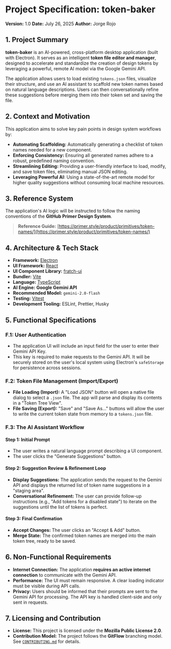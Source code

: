 # Project Specification: token-baker

**Version:** 1.0
**Date:** July 26, 2025
**Author:** Jorge Rojo

## 1. Project Summary

**token-baker** is an AI-powered, cross-platform desktop application (built with Electron). It serves as an intelligent **token file editor and manager**, designed to accelerate and standardize the creation of design tokens by leveraging a powerful, remote AI model via the Google Gemini API.

The application allows users to load existing `tokens.json` files, visualize their structure, and use an AI assistant to scaffold new token names based on natural language descriptions. Users can then conversationally refine these suggestions before merging them into their token set and saving the file.

## 2. Context and Motivation

This application aims to solve key pain points in design system workflows by:

- **Automating Scaffolding:** Automatically generating a checklist of token names needed for a new component.
- **Enforcing Consistency:** Ensuring all generated names adhere to a robust, predefined naming convention.
- **Streamlining Editing:** Providing a user-friendly interface to load, modify, and save token files, eliminating manual JSON editing.
- **Leveraging Powerful AI:** Using a state-of-the-art remote model for higher quality suggestions without consuming local machine resources.

## 3. Reference System

The application's AI logic will be instructed to follow the naming conventions of the **GitHub Primer Design System**.

> **Reference Guide:** [https://primer.style/product/primitives/token-names/](https://primer.style/product/primitives/token-names/)

## 4. Architecture & Tech Stack

- **Framework:** [Electron](https://www.electronjs.org/)
- **UI Framework:** [React](https://react.dev/)
- **UI Component Library:** [fratch-ui](https://github.com/JR-NodePI/fratch-ui)
- **Bundler:** [Vite](https://vitejs.dev/)
- **Language:** [TypeScript](https://www.typescriptlang.org/)
- **AI Engine:** **Google Gemini API**
- **Recommended Model:** `gemini-2.0-flash`
- **Testing:** [Vitest](https://vitest.dev/)
- **Development Tooling:** ESLint, Prettier, Husky

## 5. Functional Specifications

### F.1: User Authentication

- The application UI will include an input field for the user to enter their Gemini API Key.
- This key is required to make requests to the Gemini API. It will be securely stored on the user's local system using Electron's `safeStorage` for persistence across sessions.

### F.2: Token File Management (Import/Export)

- **File Loading (Import):** A "Load JSON" button will open a native file dialog to select a `.json` file. The app will parse and display its contents in a "Token Tree View".
- **File Saving (Export):** "Save" and "Save As..." buttons will allow the user to write the current token state from memory to a `tokens.json` file.

### F.3: The AI Assistant Workflow

#### Step 1: Initial Prompt

- The user writes a natural language prompt describing a UI component.
- The user clicks the "Generate Suggestions" button.

#### Step 2: Suggestion Review & Refinement Loop

- **Display Suggestions:** The application sends the request to the Gemini API and displays the returned list of token name suggestions in a "staging area".
- **Conversational Refinement:** The user can provide follow-up instructions (e.g., "Add tokens for a disabled state") to iterate on the suggestions until the list of tokens is perfect.

#### Step 3: Final Confirmation

- **Accept Changes:** The user clicks an "Accept & Add" button.
- **Merge State:** The confirmed token names are merged into the main token tree, ready to be saved.

## 6. Non-Functional Requirements

- **Internet Connection:** The application **requires an active internet connection** to communicate with the Gemini API.
- **Performance:** The UI must remain responsive. A clear loading indicator must be visible during API calls.
- **Privacy:** Users should be informed that their prompts are sent to the Gemini API for processing. The API key is handled client-side and only sent in requests.

## 7. Licensing and Contribution

- **License:** This project is licensed under the **Mozilla Public License 2.0**.
- **Contribution Model:** The project follows the **GitFlow** branching model. See [`CONTRIBUTING.md`](CONTRIBUTING.md) for details.